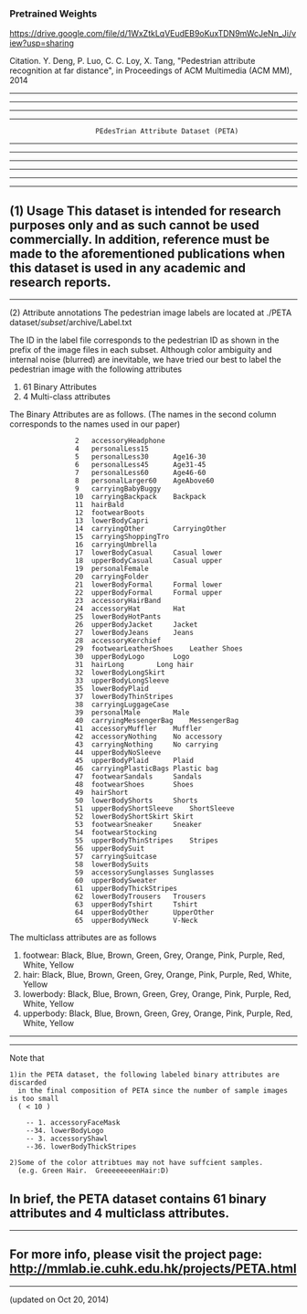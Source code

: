 ### Pretrained Weights
https://drive.google.com/file/d/1WxZtkLqVEudEB9oKuxTDN9mWcJeNn_Ji/view?usp=sharing




Citation.
Y. Deng, P. Luo, C. C. Loy, X. Tang, "Pedestrian attribute recognition at far distance", in Proceedings of ACM Multimedia (ACM MM), 2014



------------------------------------------------------------------------------------------------
------------------------------------------------------------------------------------------------
------------------------------------------------------------------------------------------------
------------------------------------------------------------------------------------------------
                         PEdesTrian Attribute Dataset (PETA)
------------------------------------------------------------------------------------------------
------------------------------------------------------------------------------------------------
------------------------------------------------------------------------------------------------
------------------------------------------------------------------------------------------------



------------------------------------------------------------------------------------------------
------------------------------------------------------------------------------------------------
(1) Usage
This dataset is intended for research purposes only and as such cannot be used commercially. 
In addition, reference must be made to the aforementioned publications when this dataset is used 
in any academic and research reports.
------------------------------------------------------------------------------------------------
------------------------------------------------------------------------------------------------
(2) Attribute annotations
The pedestrian image labels are located at ./PETA dataset/$subset$/archive/Label.txt

The ID in the label file corresponds to the pedestrian ID as shown in the prefix of the image 
files in each subset. Although color ambiguity and internal noise (blurred) are inevitable, 
we have tried our best to label the pedestrian image with the following attributes

 1) 61 Binary Attributes
 2)  4 Multi-class attributes

The Binary Attributes are as follows.
(The names in the second column corresponds to the names used in our paper)

                    2	accessoryHeadphone	
                    4	personalLess15		
                    5	personalLess30		Age16-30
                    6	personalLess45		Age31-45
                    7	personalLess60		Age46-60
                    8	personalLarger60	AgeAbove60
                    9	carryingBabyBuggy	
                    10	carryingBackpack	Backpack
                    11	hairBald		
                    12	footwearBoots		
                    13	lowerBodyCapri		
                    14	carryingOther		CarryingOther
                    15	carryingShoppingTro	
                    16	carryingUmbrella	
                    17	lowerBodyCasual		Casual lower
                    18	upperBodyCasual		Casual upper
                    19	personalFemale		
                    20	carryingFolder		
                    21	lowerBodyFormal		Formal lower
                    22	upperBodyFormal		Formal upper
                    23	accessoryHairBand	
                    24	accessoryHat		Hat
                    25	lowerBodyHotPants	
                    26	upperBodyJacket		Jacket
                    27	lowerBodyJeans		Jeans
                    28	accessoryKerchief	
                    29	footwearLeatherShoes	Leather Shoes
                    30	upperBodyLogo		Logo
                    31	hairLong		Long hair
                    32	lowerBodyLongSkirt	
                    33	upperBodyLongSleeve	
                    35	lowerBodyPlaid		
                    37	lowerBodyThinStripes	
                    38	carryingLuggageCase	
                    39	personalMale		Male
                    40	carryingMessengerBag	MessengerBag
                    41	accessoryMuffler	Muffler
                    42	accessoryNothing	No accessory
                    43	carryingNothing		No carrying
                    44	upperBodyNoSleeve	
                    45	upperBodyPlaid		Plaid
                    46	carryingPlasticBags	Plastic bag
                    47	footwearSandals		Sandals
                    48	footwearShoes		Shoes
                    49	hairShort		
                    50	lowerBodyShorts		Shorts 
                    51	upperBodyShortSleeve	ShortSleeve
                    52	lowerBodyShortSkirt	Skirt
                    53	footwearSneaker		Sneaker
                    54	footwearStocking	
                    55	upperBodyThinStripes	Stripes
                    56	upperBodySuit		
                    57	carryingSuitcase	
                    58	lowerBodySuits		
                    59	accessorySunglasses	Sunglasses
                    60	upperBodySweater	
                    61	upperBodyThickStripes	
                    62	lowerBodyTrousers	Trousers
                    63	upperBodyTshirt		Tshirt
                    64	upperBodyOther		UpperOther
                    65	upperBodyVNeck		V-Neck


The multiclass attributes are as follows

1. footwear: 	Black, Blue, Brown, Green, Grey, Orange, Pink, Purple, Red, White, Yellow
2. hair:        Black, Blue, Brown, Green, Grey, Orange, Pink, Purple, Red, White, Yellow
3. lowerbody: 	Black, Blue, Brown, Green, Grey, Orange, Pink, Purple, Red, White, Yellow
4. upperbody:	Black, Blue, Brown, Green, Grey, Orange, Pink, Purple, Red, White, Yellow
------------------------------------------------------------------------------------------------
------------------------------------------------------------------------------------------------
Note that 

	1)in the PETA dataset, the following labeled binary attributes are discarded 
	  in the final composition of PETA since the number of sample images is too small 
	  ( < 10 ) 

		-- 1. accessoryFaceMask
		--34. lowerBodyLogo
		-- 3. accessoryShawl
		--36. lowerBodyThickStripes

	2)Some of the color attribtues may not have suffcient samples. 
	  (e.g. Green Hair.  GreeeeeeeenHair:D)

In brief, the PETA dataset contains 61 binary attributes and 4 multiclass attributes.
------------------------------------------------------------------------------------------------
------------------------------------------------------------------------------------------------
For more info, please visit the project page: http://mmlab.ie.cuhk.edu.hk/projects/PETA.html
------------------------------------------------------------------------------------------------
------------------------------------------------------------------------------------------------

(updated on Oct 20, 2014)











